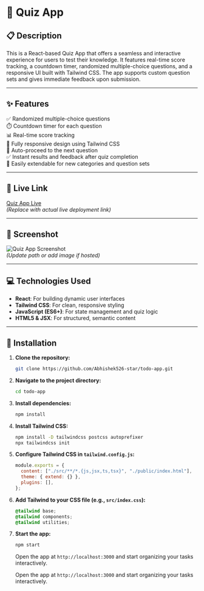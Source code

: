 # 🧠 Quiz App

## 📋 Description

This is a React-based Quiz App that offers a seamless and interactive experience for users to test their knowledge. It features real-time score tracking, a countdown timer, randomized multiple-choice questions, and a responsive UI built with Tailwind CSS. The app supports custom question sets and gives immediate feedback upon submission.

---

## ✨ Features

✅ Randomized multiple-choice questions  
⏱️ Countdown timer for each question  
📊 Real-time score tracking  
📱 Fully responsive design using Tailwind CSS  
🔁 Auto-proceed to the next question  
✅ Instant results and feedback after quiz completion  
📂 Easily extendable for new categories and question sets  

---

## 🔗 Live Link  
[Quiz App Live](https://your-quiz-app-link.vercel.app/)  
*(Replace with actual live deployment link)*

---

## 📸 Screenshot  
![Quiz App Screenshot](./screenshot.png)  
*(Update path or add image if hosted)*

---

## 💻 Technologies Used

- **React**: For building dynamic user interfaces  
- **Tailwind CSS**: For clean, responsive styling  
- **JavaScript (ES6+)**: For state management and quiz logic  
- **HTML5 & JSX**: For structured, semantic content  

---

##  🚀 Installation

1. **Clone the repository:**
   ```bash
   git clone https://github.com/Abhishek526-star/todo-app.git
   ```
2. **Navigate to the project directory:**
   ```bash
   cd todo-app
   ```
3. **Install dependencies:**
   ```bash
   npm install
   ```
4. **Install Tailwind CSS:**
   ```bash
   npm install -D tailwindcss postcss autoprefixer
   npx tailwindcss init
   ```
5. **Configure Tailwind CSS in `tailwind.config.js`:**
   ```javascript
   module.exports = {
     content: ["./src/**/*.{js,jsx,ts,tsx}", "./public/index.html"],
     theme: { extend: {} },
     plugins: [],
   };
   ```
6. **Add Tailwind to your CSS file (e.g., `src/index.css`):**
   ```css
   @tailwind base;
   @tailwind components;
   @tailwind utilities;
   ```
7. **Start the app:**
   ```bash
   npm start
   ```

   Open the app at `http://localhost:3000` and start organizing your tasks interactively.

   Open the app at `http://localhost:3000` and start organizing your tasks interactively.
